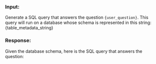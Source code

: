 ### Input:
Generate a SQL query that answers the question `{user_question}`.
This query will run on a database whose schema is represented in this string:
{table_metadata_string}
### Response:
Given the database schema, here is the SQL query that answers the question:
```sql